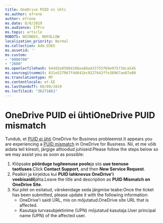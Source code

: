 ```yaml
---
title: OneDrive PUID ei ühti
ms.author: efrene
author: efrene
ms.date: 8/8/2019
ms.audience: ITPro
ms.topic: article
ROBOTS: NOINDEX, NOFOLLOW
localization_priority: Normal
ms.collection: Adm_O365
ms.assetid: ''
ms.custom:
- "9000700"
- "2600"
ms.openlocfilehash: b4dd2e85084186ea86a433755f69e975734ca54b
ms.sourcegitcommit: 631e527967f4d641bc9227642ffe38967ae87a00
ms.translationtype: MT
ms.contentlocale: et-EE
ms.lasthandoff: 08/09/2019
ms.locfileid: "36271661"
---
```

# <a name="onedrive-puid-mismatch"></a><span data-ttu-id="ab675-102">OneDrive PUID ei ühti</span><span class="sxs-lookup"><span data-stu-id="ab675-102">OneDrive PUID mismatch</span></span>
<span data-ttu-id="ab675-103">Tundub, et [PUID ei ühti](https://docs.microsoft.com/sharepoint/support/administration/access-denied-or-need-permission-error-sharepoint-online-or-onedrive-for-business#when-accessing-a-onedrive-site) OneDrive for Business probleemist.</span><span class="sxs-lookup"><span data-stu-id="ab675-103">It appears you are experiencing a [PUID mismatch](https://docs.microsoft.com/sharepoint/support/administration/access-denied-or-need-permission-error-sharepoint-online-or-onedrive-for-business#when-accessing-a-onedrive-site) in OneDrive for Business.</span></span> <span data-ttu-id="ab675-104">Nii, et me võib aidata teil kiiresti, järgige alltoodud juhiseid:</span><span class="sxs-lookup"><span data-stu-id="ab675-104">Please follow the steps below so we may assist you as soon as possible:</span></span>

1. <span data-ttu-id="ab675-105">Klõpsake **pöörduge tugiteenuse poole**ja siis **uue teenuse taotluses**.</span><span class="sxs-lookup"><span data-stu-id="ab675-105">Click **Contact Support**, and then **New Service Request**.</span></span>
2. <span data-ttu-id="ab675-106">Pealkiri ja kirjeldus kui **PUID lahknevus OneDrive'i veebisaidil**jätta.</span><span class="sxs-lookup"><span data-stu-id="ab675-106">Leave the title and description as **PUID Mismatch on OneDrive Site**.</span></span>
3. <span data-ttu-id="ab675-107">Kui pilet on esitatud, värskendage seda järgmise teabe:</span><span class="sxs-lookup"><span data-stu-id="ab675-107">Once the ticket has been submitted, please update it with the following information:</span></span>
    - <span data-ttu-id="ab675-108">OneDrive'i saidi URL, mis on mõjutatud.</span><span class="sxs-lookup"><span data-stu-id="ab675-108">OneDrive site URL that is affected.</span></span>
    - <span data-ttu-id="ab675-109">Kasutaja turvasubjektinime (UPN) mõjutatud kasutaja.</span><span class="sxs-lookup"><span data-stu-id="ab675-109">User principal name (UPN) of the affected user.</span></span>



